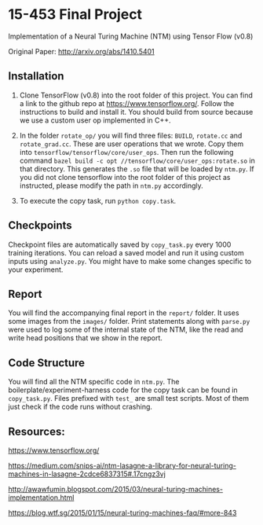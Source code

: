 # 15-453 Final Project

Implementation of a Neural Turing Machine (NTM) using Tensor Flow (v0.8)

Original Paper: http://arxiv.org/abs/1410.5401

## Installation

  1. Clone TensorFlow (v0.8) into the root folder of this project.
  You can find a link to the github repo at https://www.tensorflow.org/. Follow the instructions to
  build and install it. You should build from source because we use a custom user op implemented
  in C++.

  2. In the folder `rotate_op/` you will find three files: `BUILD`, `rotate.cc` and `rotate_grad.cc`.
  These are user operations that we wrote. Copy them into `tensorflow/tensorflow/core/user_ops`.
  Then run the following command `bazel build -c opt //tensorflow/core/user_ops:rotate.so` in that directory.
  This generates the `.so` file that will be loaded by `ntm.py`. If you did not clone tensorflow
  into the root folder of this project as instructed, please modify the path in `ntm.py` accordingly.
  
  3. To execute the copy task, run `python copy.task`.
  
## Checkpoints

Checkpoint files are automatically saved by `copy_task.py` every 1000 training iterations.
You can reload a saved model and run it using custom inputs using `analyze.py`.
You might have to make some changes specific to your experiment.

## Report

You will find the accompanying final report in the `report/` folder. It uses some images from the
`images/` folder. Print statements along with `parse.py` were used to log
some of the internal state of the NTM, like the read and write head positions that we show in the
report.

## Code Structure

You will find all the NTM specific code in `ntm.py`. The boilerplate/experiment-harness code for
the copy task can be found in `copy_task.py`. Files prefixed with `test_` are small test scripts.
Most of them just check if the code runs without crashing.

## Resources:

https://www.tensorflow.org/

https://medium.com/snips-ai/ntm-lasagne-a-library-for-neural-turing-machines-in-lasagne-2cdce6837315#.17cngz3vj

http://awawfumin.blogspot.com/2015/03/neural-turing-machines-implementation.html

https://blog.wtf.sg/2015/01/15/neural-turing-machines-faq/#more-843